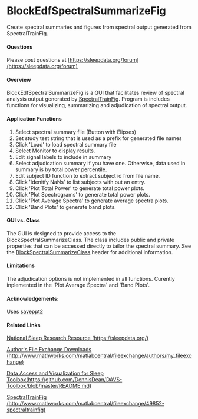 BlockEdfSpectralSummarizeFig
============================

Create spectral summaries and figures from spectral output generated from SpectralTrainFig.

#### Questions
Please post questions at [https://sleepdata.org/forum](https://sleepdata.org/forum)

#### Overview
BlockEdfSpectralSummarizeFig is a GUI that facilitates review of spectral analysis output generated by [SpectralTrainFig](http://www.mathworks.com/matlabcentral/fileexchange/49852-spectraltrainfig). Program is includes functions for visualizing, summarizing and adjudication of spectral output.

#### Application Functions
1. Select spectral summary file (Button with Elipses)
2. Set study test string that is used as a prefix for generated file names
3. Click 'Load' to load spectral summary file
4. Select Monitor to display results.
5. Edit signal labels to include in summary
6. Select adjudication summary if you have one.  Otherwise, data used in summary is by total power percentile.
7. Edit subject ID function to extract subject id from file name.
8. Click 'Idenitfy NaNs' to list subjects with out an entry.
9. Click 'Plot Total Power' to generate total power plots.
10. Click 'Plot Spectrograms' to generate total power plots.
11. Click 'Plot Average Spectra' to generate average spectra plots.
12. Click 'Band Plots' to generate band plots.

#### GUI vs. Class
The GUI is designed to provide access to the BlockSpectralSummarizeClass.  The class includes public and private properties that can be accessed directly to tailor the spectral summary.  See the [BlockSpectralSummarizeClass](https://github.com/DennisDean/BlockEdfSpectralSummarizeFig/blob/master/BlockSpectralSummarizeClass.m) header for additional information.

#### Limitations

The adjudication options is not implemented in all functions.  Curently inplemented in the 'Plot Average Spectra' and 'Band Plots'.

#### Acknowledgements:

Uses [saveppt2](http://www.mathworks.com/matlabcentral/fileexchange/19322-saveppt2)

#### Related Links

[National Sleep Research Resource (https://sleepdata.org/)](https://sleepdata.org/)

[Author's File Exchange Downloads (http://www.mathworks.com/matlabcentral/fileexchange/authors/my_fileexchange)](http://www.mathworks.com/matlabcentral/fileexchange/authors/my_fileexchange)

[Data Access and Visualization for Sleep Toolbox(https://github.com/DennisDean/DAVS-Toolbox/blob/master/README.md)](https://github.com/DennisDean/DAVS-Toolbox/blob/master/README.md)

[SpectralTrainFig (http://www.mathworks.com/matlabcentral/fileexchange/49852-spectraltrainfig)](http://www.mathworks.com/matlabcentral/fileexchange/49852-spectraltrainfig)
